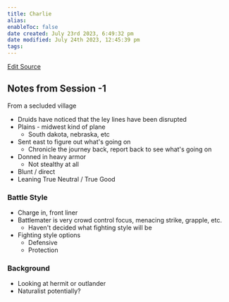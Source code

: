 ```yaml
---
title: Charlie
alias: 
enableToc: false
date created: July 23rd 2023, 6:49:32 pm
date modified: July 24th 2023, 12:45:39 pm
tags: 
---
```

[Edit Source](https://github.com/bradhaas/TheCompendium-v2/blob/main/PCs/Charlie.md)

## Notes from Session -1
From a secluded village
- Druids have noticed that the ley lines have been disrupted
- Plains - midwest kind of plane
	- South dakota, nebraska, etc
- Sent east to figure out what's going on
	- Chronicle the journey back, report back to see what's going on
- Donned in heavy armor
	- Not stealthy at all
- Blunt / direct
- Leaning True Neutral / True Good
### Battle Style
- Charge in, front liner
- Battlemater is very crowd control focus, menacing strike, grapple, etc.
	- Haven't decided what fighting style will be
- Fighting style options
	- Defensive
	- Protection
### Background
- Looking at hermit or outlander
- Naturalist potentially?